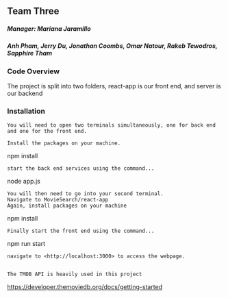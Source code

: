## Team Three
##### Manager: Mariana Jaramillo
##### Anh Pham, Jerry Du, Jonathan Coombs, Omar Natour, Rakeb Tewodros, Sapphire Tham
### Code Overview
The project is split into two folders, react-app is our front end, and server is our backend

### Installation
```
You will need to open two terminals simultaneously, one for back end and one for the front end.

Install the packages on your machine.
```
npm install
```
start the back end services using the command...
```
node app.js
```
You will then need to go into your second terminal.
Navigate to MovieSearch/react-app
Again, install packages on your machine
```
npm install
```
Finally start the front end using the command...
```
npm run start
```
navigate to <http://localhost:3000> to access the webpage.


The TMDB API is heavily used in this project
```
https://developer.themoviedb.org/docs/getting-started
```


